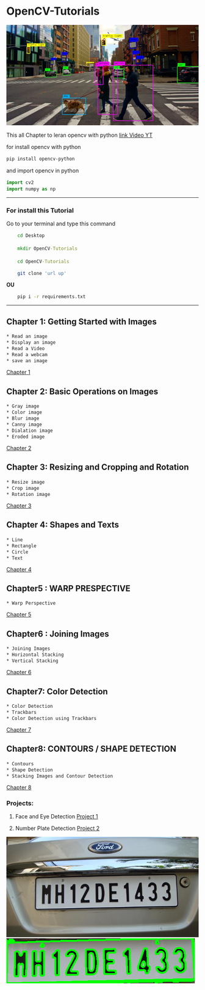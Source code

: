 # OpenCV-Tutorials

<img src='src/Computervision_banner.webp'>


This all Chapter to leran opencv with python
[link Video YT](https://youtu.be/WQeoO7MI0Bs)

for install opencv with python
```bash
pip install opencv-python
```

and import opencv in python

```python
import cv2
import numpy as np
```

<hr>
<h3>For install this Tutorial</h3>
Go to your terminal and type this command

```cmd
    cd Desktop

    mkdir OpenCV-Tutorials

    cd OpenCV-Tutorials
```

```bash
    git clone 'url up'
```

**OU**

```bash
    pip i -r requirements.txt
```


<hr>


## Chapter 1: Getting Started with Images
    * Read an image
    * Display an image
    * Read a Video
    * Read a webcam
    * save an image
    

[Chapter 1](Chapter1.py)


## Chapter 2: Basic Operations on Images
    * Gray image
    * Color image
    * Blur image
    * Canny image
    * Dialation image
    * Eroded image
[Chapter 2](Chapter2.py)

## Chapter 3: Resizing and Cropping and Rotation
    * Resize image
    * Crop image
    * Rotation image
[Chapter 3](Chapter3.py)

## Chapter 4: Shapes and Texts
    * Line
    * Rectangle
    * Circle
    * Text
[Chapter 4](Chapter4.py)

## Chapter5 : WARP PRESPECTIVE
    * Warp Perspective

[Chapter 5](Chapter5.py)

## Chapter6 : Joining Images
    * Joining Images
    * Horizontal Stacking
    * Vertical Stacking

[Chapter 6](Chapter6.py)

## Chapter7: Color Detection
    * Color Detection
    * Trackbars
    * Color Detection using Trackbars

[Chapter 7](Chapter7.py)

## Chapter8: CONTOURS / SHAPE DETECTION
    * Contours
    * Shape Detection
    * Stacking Images and Contour Detection
[Chapter 8](Chapter8.py)




### Projects:

1. Face and Eye Detection 
[Project 1](/Projects/Project1.py)

2. Number Plate Detection
[Project 2](/Projects/Project2.py)
<img src='src\test3.PNG'>

<img src='Result\7.png'>
